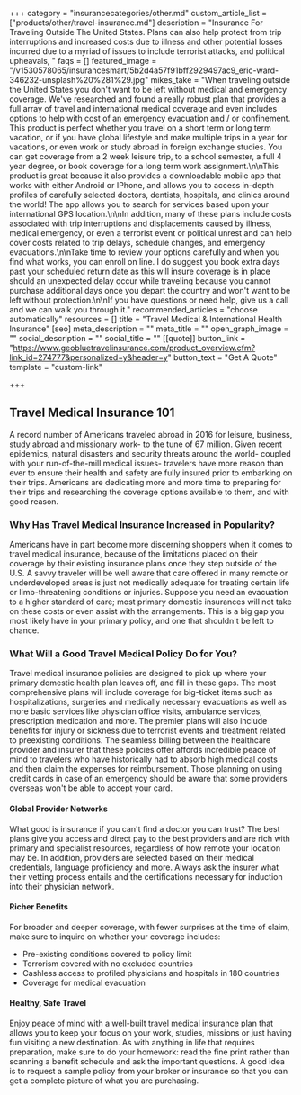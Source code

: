 +++
category = "insurancecategories/other.md"
custom_article_list = ["products/other/travel-insurance.md"]
description = "Insurance For Traveling Outside The United States.  Plans can also help protect from trip interruptions and increased costs due to illness and other potential losses incurred due to a myriad of issues to include terrorist attacks, and political upheavals, "
faqs = []
featured_image = "/v1530578065/insurancesmart/5b2d4a57f91bff2929497ac9_eric-ward-346232-unsplash%20%281%29.jpg"
mikes_take = "When traveling outside the United States you don't want to be left without medical and emergency coverage. We've researched and found a really robust plan that provides a full array of travel and international medical coverage and even includes options to help with cost of an emergency evacuation and / or confinement. This product is perfect whether you travel on a short term or long term vacation, or if you have global lifestyle and make multiple trips in a year for vacations, or even work or study abroad in foreign exchange studies. You can get coverage from a 2 week leisure trip, to a school semester, a full 4 year degree, or book coverage for a long term work assignment.\n\nThis product is great because it also provides a downloadable mobile app that works with either Android or IPhone, and allows you to access in-depth profiles of carefully selected doctors, dentists, hospitals, and clinics around the world!  The app allows you to search for services based upon your international GPS location.\n\nIn addition, many of these plans include costs associated with trip interruptions and displacements caused by illness, medical emergency, or even a terrorist event or political unrest and can help cover costs related to trip delays, schedule changes, and emergency evacuations.\n\nTake time to review your options carefully and when you find what works, you can enroll on line.  I do suggest you book extra days past your scheduled return date as this will insure coverage is in place should an unexpected delay occur while traveling because you cannot purchase additional days once you depart the country and won't want to be left without protection.\n\nIf you have questions or need help, give us a call and we can walk you through it."
recommended_articles = "choose automatically"
resources = []
title = "Travel Medical & International Health Insurance"
[seo]
meta_description = ""
meta_title = ""
open_graph_image = ""
social_description = ""
social_title = ""
[[quote]]
button_link = "https://www.geobluetravelinsurance.com/product_overview.cfm?link_id=274777&personalized=y&header=y"
button_text = "Get A Quote"
template = "custom-link"

+++
## Travel Medical Insurance 101

A record number of Americans traveled abroad in 2016 for leisure, business, study abroad and missionary work- to the tune of 67 million. Given recent epidemics, natural disasters and security threats around the world- coupled with your run-of-the-mill medical issues- travelers have more reason than ever to ensure their health and safety are fully insured prior to embarking on their trips. Americans are dedicating more and more time to preparing for their trips and researching the coverage options available to them, and with good reason.

### Why Has Travel Medical Insurance Increased in Popularity?

Americans have in part become more discerning shoppers when it comes to travel medical insurance, because of the limitations placed on their coverage by their existing insurance plans once they step outside of the U.S. A savvy traveler will be well aware that care offered in many remote or underdeveloped areas is just not medically adequate for treating certain life or limb-threatening conditions or injuries. Suppose you need an evacuation to a higher standard of care; most primary domestic insurances will not take on these costs or even assist with the arrangements. This is a big gap you most likely have in your primary policy, and one that shouldn't be left to chance.

### What Will a Good Travel Medical Policy Do for You?

Travel medical insurance policies are designed to pick up where your primary domestic health plan leaves off, and fill in these gaps. The most comprehensive plans will include coverage for big-ticket items such as hospitalizations, surgeries and medically necessary evacuations as well as more basic services like physician office visits, ambulance services, prescription medication and more. The premier plans will also include benefits for injury or sickness due to terrorist events and treatment related to preexisting conditions. The seamless billing between the healthcare provider and insurer that these policies offer affords incredible peace of mind to travelers who have historically had to absorb high medical costs and then claim the expenses for reimbursement. Those planning on using credit cards in case of an emergency should be aware that some providers overseas won't be able to accept your card.

#### Global Provider Networks

What good is insurance if you can't find a doctor you can trust? The best plans give you access and direct pay to the best providers and are rich with primary and specialist resources, regardless of how remote your location may be. In addition, providers are selected based on their medical credentials, language proficiency and more. Always ask the insurer what their vetting process entails and the certifications necessary for induction into their physician network.

#### Richer Benefits

For broader and deeper coverage, with fewer surprises at the time of claim, make sure to inquire on whether your coverage includes:

* Pre-existing conditions covered to policy limit
* Terrorism covered with no excluded countries
* Cashless access to profiled physicians and hospitals in 180 countries
* Coverage for medical evacuation

#### Healthy, Safe Travel

Enjoy peace of mind with a well-built travel medical insurance plan that allows you to keep your focus on your work, studies, missions or just having fun visiting a new destination. As with anything in life that requires preparation, make sure to do your homework: read the fine print rather than scanning a benefit schedule and ask the important questions. A good idea is to request a sample policy from your broker or insurance so that you can get a complete picture of what you are purchasing.